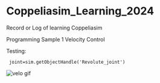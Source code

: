 # Coppeliasim_Learning_2024
 Record or Log of learning Coppeliasim


Programming Sample 1
Velocity Control

Testing: 

     joint=sim.getObjectHandle('Revolute_joint')

![velo gif](https://github.com/MikkoDT/Coppeliasim_Learning_2024/assets/93197249/aa8f1482-551f-4025-82a8-7007ce6f7c42)



